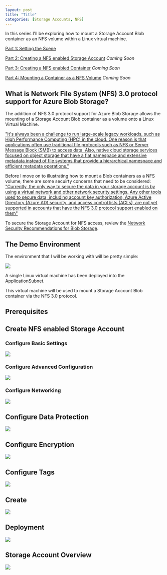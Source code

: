 ```yaml
---
layout: post
title: "Title"
categories: [Storage Accounts, NFS]
---
```

In this series I'll be exploring how to mount a Storage Account Blob container as an NFS volume within a Linux virtual machine.

[Part 1: Setting the Scene]({)

[Part 2: Creating a NFS enabled Storage Account]() *Coming Soon*

[Part 3: Creating a NFS enabled Container]() *Coming Soon* 

[Part 4: Mounting a Container as a NFS Volume]() *Coming Soon*



## What is Network File System (NFS) 3.0 protocol support for Azure Blob Storage?

The addition of NFS 3.0 protocol support for Azure Blob Storage allows the mounting of a Storage Account Blob container as a volume onto a Linux Virtual Machine.

["It's always been a challenge to run large-scale legacy workloads, such as High Performance Computing (HPC) in the cloud. One reason is that applications often use traditional file protocols such as NFS or Server Message Block (SMB) to access data. Also, native cloud storage services focused on object storage that have a flat namespace and extensive metadata instead of file systems that provide a hierarchical namespace and efficient metadata operations."](https://docs.microsoft.com/en-us/azure/storage/blobs/network-file-system-protocol-support)

Before I move on to illustrating how to mount a Blob containers as a NFS volume, there are some secuirty concerns that need to be considered:
["Currently, the only way to secure the data in your storage account is by using a virtual network and other network security settings. Any other tools used to secure data, including account key authorization, Azure Active Directory (Azure AD) security, and access control lists (ACLs), are not yet supported in accounts that have the NFS 3.0 protocol support enabled on them"](https://docs.microsoft.com/en-us/azure/storage/blobs/network-file-system-protocol-support-how-to#step-2-configure-network-security)

To secure the Storage Account for NFS access, review the [Network Security Recommendations for Blob Storage](https://docs.microsoft.com/en-us/azure/storage/blobs/security-recommendations#networking).

## The Demo Environment

The environment that I will be working with will be pretty simple:

![](/docs/assets/images/2022-05-20-storageaccount-nfs/mountnfs-environment.jpeg)

A single Linux virtual machine has been deployed into the ApplicationSubnet.

This virtual machine will be used to mount a Storage Account Blob container via the NFS 3.0 protocol.

## Prerequisites

## Create NFS enabled Storage Account

### Configure Basic Settings

![](/docs/assets/images/2022-05-20-storageaccount-nfs/mountnfs-storageaccount-basics.jpg)

### Configure Advanced Configuration

![](/docs/assets/images/2022-05-20-storageaccount-nfs/mountnfs-storageaccount-advanced.jpg)

### Configure Networking

![](/docs/assets/images/2022-05-20-storageaccount-nfs/mountnfs-storageaccount-networking.jpg)

## Configure Data Protection

![](/docs/assets/images/2022-05-20-storageaccount-nfs/mountnfs-storageaccount-dataprotection.jpg)

## Configure Encryption

![](/docs/assets/images/2022-05-20-storageaccount-nfs/mountnfs-storageaccount-encryption.jpg)

## Configure Tags

![](/docs/assets/images/2022-05-20-storageaccount-nfs/mountnfs-storageaccount-tags.jpg)

## Create

![](/docs/assets/images/2022-05-20-storageaccount-nfs/mountnfs-storageaccount-create.jpg)

## Deployment

![](/docs/assets/images/2022-05-20-storageaccount-nfs/mountnfs-storageaccount-deployment.jpg)

## Storage Account Overview

![](/docs/assets/images/2022-05-20-storageaccount-nfs/mountnfs-storageaccount-overview.jpg)

